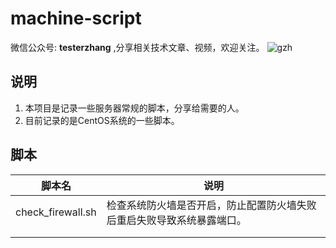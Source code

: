 # machine-script

微信公众号: **testerzhang** ,分享相关技术文章、视频，欢迎关注。
![gzh](https://testerzhang.github.io/resources/gzh.png)


## 说明

1. 本项目是记录一些服务器常规的脚本，分享给需要的人。
2. 目前记录的是CentOS系统的一些脚本。



## 脚本

| 脚本名            | 说明                                                         |
| ----------------- | ------------------------------------------------------------ |
| check_firewall.sh | 检查系统防火墙是否开启，防止配置防火墙失败后重启失败导致系统暴露端口。 |
|                   |                                                              |
|                   |                                                              |

